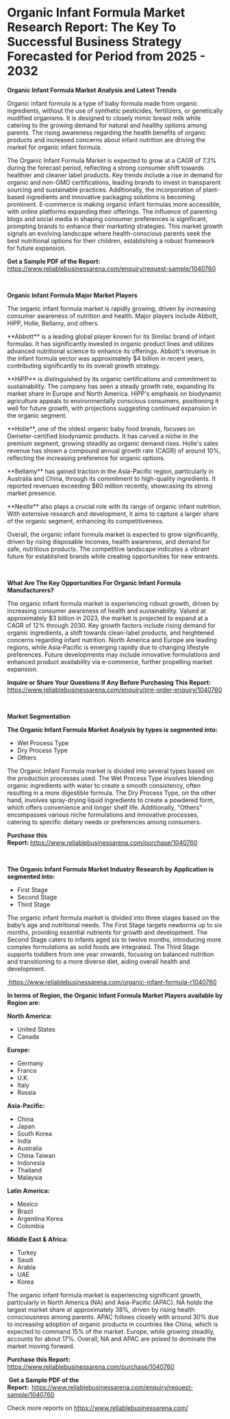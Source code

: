 <p><h1>Organic Infant Formula Market Research Report: The Key To Successful Business Strategy Forecasted for Period from 2025 - 2032</h1></p><p><strong>Organic Infant Formula Market Analysis and Latest Trends</strong></p>
<p><p>Organic infant formula is a type of baby formula made from organic ingredients, without the use of synthetic pesticides, fertilizers, or genetically modified organisms. It is designed to closely mimic breast milk while catering to the growing demand for natural and healthy options among parents. The rising awareness regarding the health benefits of organic products and increased concerns about infant nutrition are driving the market for organic infant formula.</p><p>The Organic Infant Formula Market is expected to grow at a CAGR of 7.3% during the forecast period, reflecting a strong consumer shift towards healthier and cleaner label products. Key trends include a rise in demand for organic and non-GMO certifications, leading brands to invest in transparent sourcing and sustainable practices. Additionally, the incorporation of plant-based ingredients and innovative packaging solutions is becoming prominent. E-commerce is making organic infant formulas more accessible, with online platforms expanding their offerings. The influence of parenting blogs and social media in shaping consumer preferences is significant, prompting brands to enhance their marketing strategies. This market growth signals an evolving landscape where health-conscious parents seek the best nutritional options for their children, establishing a robust framework for future expansion.</p></p>
<p><strong>Get a Sample PDF of the Report:&nbsp;</strong> <a href="https://www.reliablebusinessarena.com/enquiry/request-sample/1040760?utm_campaign=2095&utm_medium=2&utm_source=Github&utm_content=ia&utm_term=15022025&utm_id=organic-infant-formula">https://www.reliablebusinessarena.com/enquiry/request-sample/1040760</a></p>
<p>&nbsp;</p>
<p><strong>Organic Infant Formula Major Market Players</strong></p>
<p><p>The organic infant formula market is rapidly growing, driven by increasing consumer awareness of nutrition and health. Major players include Abbott, HiPP, Holle, Bellamy, and others.</p><p>**Abbott** is a leading global player known for its Similac brand of infant formulas. It has significantly invested in organic product lines and utilizes advanced nutritional science to enhance its offerings. Abbott's revenue in the infant formula sector was approximately $4 billion in recent years, contributing significantly to its overall growth strategy.</p><p>**HiPP** is distinguished by its organic certifications and commitment to sustainability. The company has seen a steady growth rate, expanding its market share in Europe and North America. HiPP's emphasis on biodynamic agriculture appeals to environmentally conscious consumers, positioning it well for future growth, with projections suggesting continued expansion in the organic segment.</p><p>**Holle**, one of the oldest organic baby food brands, focuses on Demeter-certified biodynamic products. It has carved a niche in the premium segment, growing steadily as organic demand rises. Holle's sales revenue has shown a compound annual growth rate (CAGR) of around 10%, reflecting the increasing preference for organic options.</p><p>**Bellamy** has gained traction in the Asia-Pacific region, particularly in Australia and China, through its commitment to high-quality ingredients. It reported revenues exceeding $60 million recently, showcasing its strong market presence.</p><p>**Nestle** also plays a crucial role with its range of organic infant nutrition. With extensive research and development, it aims to capture a larger share of the organic segment, enhancing its competitiveness.</p><p>Overall, the organic infant formula market is expected to grow significantly, driven by rising disposable incomes, health awareness, and demand for safe, nutritious products. The competitive landscape indicates a vibrant future for established brands while creating opportunities for new entrants.</p></p>
<p>&nbsp;</p>
<p><strong>What Are The Key Opportunities For Organic Infant Formula Manufacturers?</strong></p>
<p><p>The organic infant formula market is experiencing robust growth, driven by increasing consumer awareness of health and sustainability. Valued at approximately $3 billion in 2023, the market is projected to expand at a CAGR of 12% through 2030. Key growth factors include rising demand for organic ingredients, a shift towards clean-label products, and heightened concerns regarding infant nutrition. North America and Europe are leading regions, while Asia-Pacific is emerging rapidly due to changing lifestyle preferences. Future developments may include innovative formulations and enhanced product availability via e-commerce, further propelling market expansion.</p></p>
<p><strong>Inquire or Share Your Questions If Any Before Purchasing This Report:</strong> <a href="https://www.reliablebusinessarena.com/enquiry/pre-order-enquiry/1040760?utm_campaign=2095&utm_medium=2&utm_source=Github&utm_content=ia&utm_term=15022025&utm_id=organic-infant-formula">https://www.reliablebusinessarena.com/enquiry/pre-order-enquiry/1040760</a></p>
<p>&nbsp;</p>
<p><strong>Market Segmentation</strong></p>
<p><strong>The Organic Infant Formula Market Analysis by types is segmented into:</strong></p>
<p><ul><li>Wet Process Type</li><li>Dry Process Type</li><li>Others</li></ul></p>
<p><p>The Organic Infant Formula market is divided into several types based on the production processes used. The Wet Process Type involves blending organic ingredients with water to create a smooth consistency, often resulting in a more digestible formula. The Dry Process Type, on the other hand, involves spray-drying liquid ingredients to create a powdered form, which offers convenience and longer shelf life. Additionally, "Others" encompasses various niche formulations and innovative processes, catering to specific dietary needs or preferences among consumers.</p></p>
<p><strong>Purchase this Report:&nbsp;</strong><a href="https://www.reliablebusinessarena.com/purchase/1040760?utm_campaign=2095&utm_medium=2&utm_source=Github&utm_content=ia&utm_term=15022025&utm_id=organic-infant-formula">https://www.reliablebusinessarena.com/purchase/1040760</a></p>
<p>&nbsp;</p>
<p><strong>The Organic Infant Formula Market Industry Research by Application is segmented into:</strong></p>
<p><ul><li>First Stage</li><li>Second Stage</li><li>Third Stage</li></ul></p>
<p><p>The organic infant formula market is divided into three stages based on the baby’s age and nutritional needs. The First Stage targets newborns up to six months, providing essential nutrients for growth and development. The Second Stage caters to infants aged six to twelve months, introducing more complex formulations as solid foods are integrated. The Third Stage supports toddlers from one year onwards, focusing on balanced nutrition and transitioning to a more diverse diet, aiding overall health and development.</p></p>
<p><a href="https://www.reliablebusinessarena.com/organic-infant-formula-r1040760?utm_campaign=2095&utm_medium=2&utm_source=Github&utm_content=ia&utm_term=15022025&utm_id=organic-infant-formula">&nbsp;https://www.reliablebusinessarena.com/organic-infant-formula-r1040760</a></p>
<p><strong>In terms of Region, the Organic Infant Formula Market Players available by Region are:</strong></p>
<p>
    <p> <strong> North America: </strong>
        <ul>
            <li>United States</li>
            <li>Canada</li>
        </ul>
        </p> 
    <p> <strong> Europe: </strong>
        <ul>
            <li>Germany</li>
            <li>France</li>
            <li>U.K.</li>
            <li>Italy</li>
            <li>Russia</li>
        </ul>
        </p> 
    <p> <strong> Asia-Pacific: </strong>
        <ul>
            <li>China</li>
            <li>Japan</li>
            <li>South Korea</li>
            <li>India</li>
            <li>Australia</li>
            <li>China Taiwan</li>
            <li>Indonesia</li>
            <li>Thailand</li>
            <li>Malaysia</li>
        </ul>
        </p> 
    <p> <strong> Latin America: </strong>
        <ul>
            <li>Mexico</li>
            <li>Brazil</li>
            <li>Argentina Korea</li>
            <li>Colombia</li>
        </ul>
        </p> 
    <p> <strong> Middle East & Africa: </strong>
        <ul>
            <li>Turkey</li>
            <li>Saudi</li>
            <li>Arabia</li>
            <li>UAE</li>
            <li>Korea</li>
        </ul>
    </p>
    </p>
<p><p>The organic infant formula market is experiencing significant growth, particularly in North America (NA) and Asia-Pacific (APAC). NA holds the largest market share at approximately 38%, driven by rising health consciousness among parents. APAC follows closely with around 30% due to increasing adoption of organic products in countries like China, which is expected to command 15% of the market. Europe, while growing steadily, accounts for about 17%. Overall, NA and APAC are poised to dominate the market moving forward.</p></p>
<p><strong>Purchase this Report: </strong><a href="https://www.reliablebusinessarena.com/purchase/1040760?utm_campaign=2095&utm_medium=2&utm_source=Github&utm_content=ia&utm_term=15022025&utm_id=organic-infant-formula">https://www.reliablebusinessarena.com/purchase/1040760</a></p>
<p>&nbsp;<strong>Get a Sample PDF of the Report:&nbsp;&nbsp;</strong><a href="https://www.reliablebusinessarena.com/enquiry/request-sample/1040760?utm_campaign=2095&utm_medium=2&utm_source=Github&utm_content=ia&utm_term=15022025&utm_id=organic-infant-formula">https://www.reliablebusinessarena.com/enquiry/request-sample/1040760</a></p>
<p><strong></strong></p>
<p>Check more reports on <a href="https://www.reliablebusinessarena.com/?utm_campaign=2095&utm_medium=2&utm_source=Github&utm_content=ia&utm_term=15022025&utm_id=organic-infant-formula">https://www.reliablebusinessarena.com/</a></p>